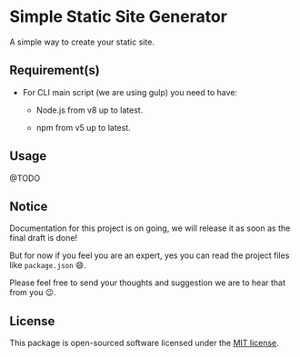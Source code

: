 # Simple Static Site Generator

A simple way to create your static site.

## Requirement(s)

- For CLI main script (we are using gulp) you need to have:

    - Node.js from v8 up to latest.

    - npm from v5 up to latest.

## Usage

@TODO

## Notice

Documentation for this project is on going, we will release it as soon as the final draft is done!

But for now if you feel you are an expert, yes you can read the project files like ```package.json``` 😄.

Please feel free to send your thoughts and suggestion we are to hear that from you 😉. 

## License

This package is open-sourced software licensed under the [MIT license](https://opensource.org/licenses/MIT).

